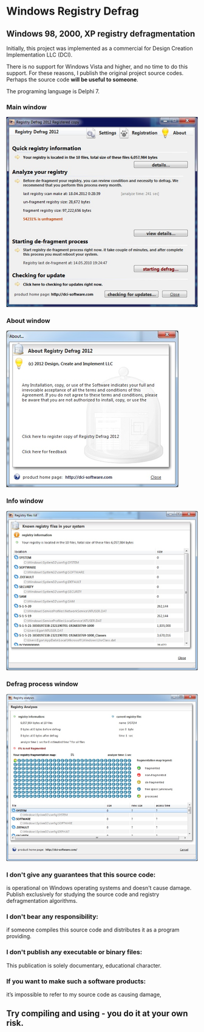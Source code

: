 # Windows Registry Defrag
## Windows 98, 2000, XP registry defragmentation

Initially, this project was implemented as a commercial for Design Creation Implementation LLC (DCI).

There is no support for Windows Vista and higher, and no time to do this support. For these reasons, I publish the original
project source codes. Perhaps the source code **will be useful to someone**.

The programing language is Delphi 7.

### Main window
![screen 1](https://github.com/KirinDenis/WindowsRegistryDefrag/blob/master/sc1.jpg)

### About window
![screen 2](https://github.com/KirinDenis/WindowsRegistryDefrag/blob/master/sc2.jpg)

### Info window
![screen 3](https://github.com/KirinDenis/WindowsRegistryDefrag/blob/master/sc3.jpg)

### Defrag process window
![screen 4](https://github.com/KirinDenis/WindowsRegistryDefrag/blob/master/sc4.jpg)

### I don't give any guarantees that this source code:
is operational on Windows operating systems and doesn't cause damage. Publish exclusively for studying the source code and registry defragmentation algorithms.

### I don't bear any responsibility:
if someone compiles this source code and distributes it as a program providing.

### I don't publish any executable or binary files:
This publication is solely documentary, educational character.

### If you want to make such a software products:
it’s impossible to refer to my source code as causing damage,

## Try compiling and using - you do it at your own risk.

